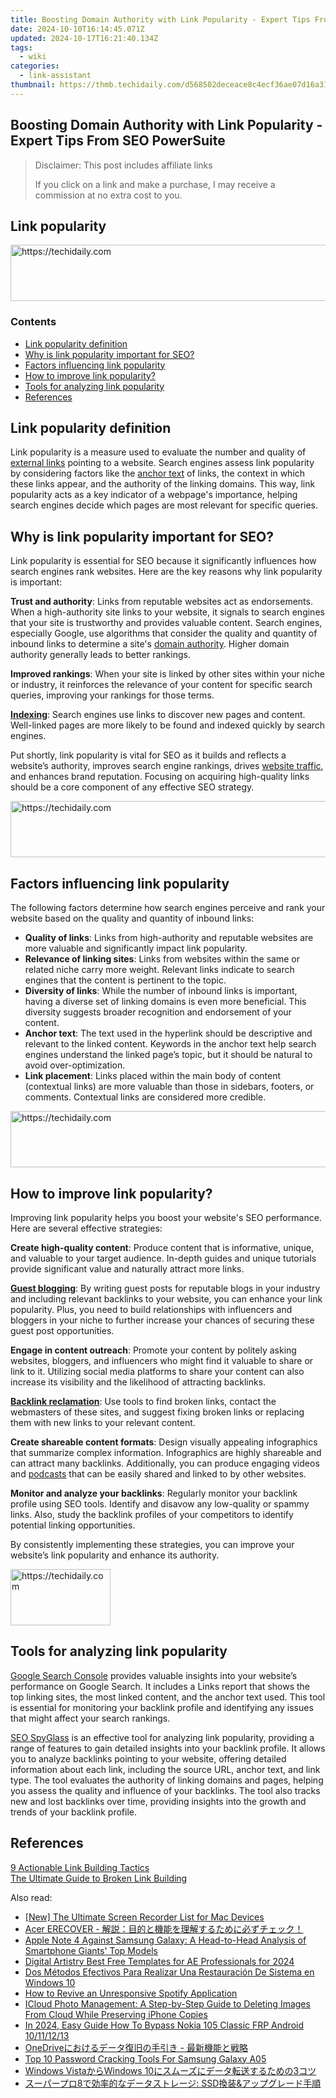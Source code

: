 ```yaml
---
title: Boosting Domain Authority with Link Popularity - Expert Tips From SEO PowerSuite
date: 2024-10-10T16:14:45.071Z
updated: 2024-10-17T16:21:40.134Z
tags:
  - wiki
categories:
  - link-assistant
thumbnail: https://thmb.techidaily.com/d568502deceace8c4ecf36ae07d16a3133e76d13956dfbeb425d156edf1af5a5.png
---
```


## Boosting Domain Authority with Link Popularity - Expert Tips From SEO PowerSuite

>  Disclaimer: This post includes affiliate links
>
>  If you click on a link and make a purchase, I may receive a commission at no extra cost to you.
>

## Link popularity

<!-- affiliate ads begin -->
<a href="https://appsumo.8odi.net/c/5597632/2094419/7443" target="_top" id="2094419">
  <img src="//a.impactradius-go.com/display-ad/7443-2094419" border="0" alt="https://techidaily.com" width="728" height="90"/>
</a>
<img height="0" width="0" src="https://appsumo.8odi.net/i/5597632/2094419/7443" style="position:absolute;visibility:hidden;" border="0" />
<!-- affiliate ads end -->

### Contents

* [Link popularity definition](https://tools.techidaily.com/link-assistant/products/)
* [Why is link popularity important for SEO?](https://tools.techidaily.com/link-assistant/products/)
* [Factors influencing link popularity](https://tools.techidaily.com/link-assistant/products/)
* [How to improve link popularity?](https://tools.techidaily.com/link-assistant/products/)
* [Tools for analyzing link popularity](https://tools.techidaily.com/link-assistant/products/)
* [References](https://tools.techidaily.com/link-assistant/products/)

## Link popularity definition

Link popularity is a measure used to evaluate the number and quality of [external links](https://tools.techidaily.com/link-assistant/products/) pointing to a website. Search engines assess link popularity by considering factors like the [anchor text](https://tools.techidaily.com/link-assistant/products/) of links, the context in which these links appear, and the authority of the linking domains. This way, link popularity acts as a key indicator of a webpage's importance, helping search engines decide which pages are most relevant for specific queries.

## Why is link popularity important for SEO?

Link popularity is essential for SEO because it significantly influences how search engines rank websites. Here are the key reasons why link popularity is important:

**Trust and authority**: Links from reputable websites act as endorsements. When a high-authority site links to your website, it signals to search engines that your site is trustworthy and provides valuable content. Search engines, especially Google, use algorithms that consider the quality and quantity of inbound links to determine a site's [domain authority](https://tools.techidaily.com/link-assistant/products/). Higher domain authority generally leads to better rankings.

**Improved rankings**: When your site is linked by other sites within your niche or industry, it reinforces the relevance of your content for specific search queries, improving your rankings for those terms.

[**Indexing**](https://tools.techidaily.com/link-assistant/products/): Search engines use links to discover new pages and content. Well-linked pages are more likely to be found and indexed quickly by search engines.

Put shortly, link popularity is vital for SEO as it builds and reflects a website’s authority, improves search engine rankings, drives [website traffic](https://tools.techidaily.com/link-assistant/products/), and enhances brand reputation. Focusing on acquiring high-quality links should be a core component of any effective SEO strategy.

<!-- affiliate ads begin -->
<a href="https://appsumo.8odi.net/c/5597632/2044583/7443" target="_top" id="2044583">
  <img src="//a.impactradius-go.com/display-ad/7443-2044583" border="0" alt="https://techidaily.com" width="728" height="90"/>
</a>
<img height="0" width="0" src="https://appsumo.8odi.net/i/5597632/2044583/7443" style="position:absolute;visibility:hidden;" border="0" />
<!-- affiliate ads end -->

## Factors influencing link popularity

The following factors determine how search engines perceive and rank your website based on the quality and quantity of inbound links:

* **Quality of links**: Links from high-authority and reputable websites are more valuable and significantly impact link popularity.
* **Relevance of linking sites**: Links from websites within the same or related niche carry more weight. Relevant links indicate to search engines that the content is pertinent to the topic.
* **Diversity of links**: While the number of inbound links is important, having a diverse set of linking domains is even more beneficial. This diversity suggests broader recognition and endorsement of your content.
* **Anchor text**: The text used in the hyperlink should be descriptive and relevant to the linked content. Keywords in the anchor text help search engines understand the linked page’s topic, but it should be natural to avoid over-optimization.
* **Link placement**: Links placed within the main body of content (contextual links) are more valuable than those in sidebars, footers, or comments. Contextual links are considered more credible.

<!-- affiliate ads begin -->
<a href="https://ephamedtechinc.pxf.io/c/5597632/2137221/26400" target="_top" id="2137221">
  <img src="//a.impactradius-go.com/display-ad/26400-2137221" border="0" alt="https://techidaily.com" width="728" height="90"/>
</a>
<img height="0" width="0" src="https://ephamedtechinc.pxf.io/i/5597632/2137221/26400" style="position:absolute;visibility:hidden;" border="0" />
<!-- affiliate ads end -->

## How to improve link popularity?

Improving link popularity helps you boost your website's SEO performance. Here are several effective strategies:

**Create high-quality content**: Produce content that is informative, unique, and valuable to your target audience. In-depth guides and unique tutorials provide significant value and naturally attract more links.

[**Guest blogging**](https://tools.techidaily.com/link-assistant/products/): By writing guest posts for reputable blogs in your industry and including relevant backlinks to your website, you can enhance your link popularity. Plus, you need to build relationships with influencers and bloggers in your niche to further increase your chances of securing these guest post opportunities.

**Engage in content outreach**: Promote your content by politely asking websites, bloggers, and influencers who might find it valuable to share or link to it. Utilizing social media platforms to share your content can also increase its visibility and the likelihood of attracting backlinks.

[**Backlink reclamation**](https://tools.techidaily.com/link-assistant/products/): Use tools to find broken links, contact the webmasters of these sites, and suggest fixing broken links or replacing them with new links to your relevant content.

**Create shareable content formats**: Design visually appealing infographics that summarize complex information. Infographics are highly shareable and can attract many backlinks. Additionally, you can produce engaging videos and [podcasts](https://tools.techidaily.com/link-assistant/products/) that can be easily shared and linked to by other websites.

**Monitor and analyze your backlinks**: Regularly monitor your backlink profile using SEO tools. Identify and disavow any low-quality or spammy links. Also, study the backlink profiles of your competitors to identify potential linking opportunities.

By consistently implementing these strategies, you can improve your website’s link popularity and enhance its authority.

<!-- affiliate ads begin -->
<a href="https://malaysia-healthcare-travel-council.pxf.io/c/5597632/1576477/17382" target="_top" id="1576477">
  <img src="//a.impactradius-go.com/display-ad/17382-1576477" border="0" alt="https://techidaily.com" width="160" height="90"/>
</a>
<img height="0" width="0" src="https://malaysia-healthcare-travel-council.pxf.io/i/5597632/1576477/17382" style="position:absolute;visibility:hidden;" border="0" />
<!-- affiliate ads end -->

## Tools for analyzing link popularity

[Google Search Console](https://search.google.com/search-console/welcome) provides valuable insights into your website’s performance on Google Search. It includes a Links report that shows the top linking sites, the most linked content, and the anchor text used. This tool is essential for monitoring your backlink profile and identifying any issues that might affect your search rankings.

[SEO SpyGlass](https://tools.techidaily.com/link-assistant/products/) is an effective tool for analyzing link popularity, providing a range of features to gain detailed insights into your backlink profile. It allows you to analyze backlinks pointing to your website, offering detailed information about each link, including the source URL, anchor text, and link type. The tool evaluates the authority of linking domains and pages, helping you assess the quality and influence of your backlinks. The tool also tracks new and lost backlinks over time, providing insights into the growth and trends of your backlink profile.

## References

[9 Actionable Link Building Tactics](https://tools.techidaily.com/link-assistant/products/)  
[The Ultimate Guide to Broken Link Building](https://tools.techidaily.com/link-assistant/products/)

<ins class="adsbygoogle"
     style="display:block"
     data-ad-format="autorelaxed"
     data-ad-client="ca-pub-7571918770474297"
     data-ad-slot="1223367746"></ins>

<ins class="adsbygoogle"
     style="display:block"
     data-ad-client="ca-pub-7571918770474297"
     data-ad-slot="8358498916"
     data-ad-format="auto"
     data-full-width-responsive="true"></ins>

<span class="atpl-alsoreadstyle">Also read:</span>
<div><ul>
<li><a href="https://screen-mirroring-recording.techidaily.com/new-the-ultimate-screen-recorder-list-for-mac-devices/"><u>[New] The Ultimate Screen Recorder List for Mac Devices</u></a></li>
<li><a href="https://win-top.techidaily.com/1728497322831-acer-erecover/"><u>Acer ERECOVER - 解説：目的と機能を理解するために必ずチェック！</u></a></li>
<li><a href="https://win-hot.techidaily.com/apple-note-4-against-samsung-galaxy-a-head-to-head-analysis-of-smartphone-giants-top-models/"><u>Apple Note 4 Against Samsung Galaxy: A Head-to-Head Analysis of Smartphone Giants' Top Models</u></a></li>
<li><a href="https://fox-cloud.techidaily.com/digital-artistry-best-free-templates-for-ae-professionals-for-2024/"><u>Digital Artistry Best Free Templates for AE Professionals for 2024</u></a></li>
<li><a href="https://win-top.techidaily.com/dos-metodos-efectivos-para-realizar-una-restauracion-de-sistema-en-windows-10/"><u>Dos Métodos Efectivos Para Realizar Una Restauración De Sistema en Windows 10</u></a></li>
<li><a href="https://win11.techidaily.com/how-to-revive-an-unresponsive-spotify-application/"><u>How to Revive an Unresponsive Spotify Application</u></a></li>
<li><a href="https://tech-renaissance.techidaily.com/icloud-photo-management-a-step-by-step-guide-to-deleting-images-from-cloud-while-preserving-iphone-copies/"><u>ICloud Photo Management: A Step-by-Step Guide to Deleting Images From Cloud While Preserving iPhone Copies</u></a></li>
<li><a href="https://android-frp.techidaily.com/in-2024-easy-guide-how-to-bypass-nokia-105-classic-frp-android-10111213-by-drfone-android/"><u>In 2024, Easy Guide How To Bypass Nokia 105 Classic FRP Android 10/11/12/13</u></a></li>
<li><a href="https://win-top.techidaily.com/1728478523205-onedrive/"><u>OneDriveにおけるデータ復旧の手引き - 最新機能と戦略</u></a></li>
<li><a href="https://android-unlock.techidaily.com/top-10-password-cracking-tools-for-samsung-galaxy-a05-by-drfone-android/"><u>Top 10 Password Cracking Tools For Samsung Galaxy A05</u></a></li>
<li><a href="https://win-top.techidaily.com/windows-vistawindows-103/"><u>Windows VistaからWindows 10にスムーズにデータ転送するための3コツ</u></a></li>
<li><a href="https://win-top.techidaily.com/8-ssdand/"><u>スーパープロ8で効率的なデータストレージ: SSD換装&アップグレード手順</u></a></li>
</ul></div>

